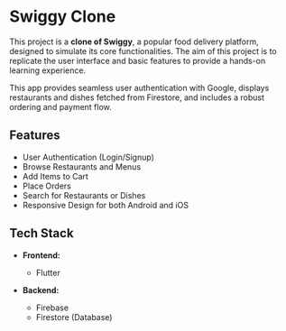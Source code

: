 
# Swiggy Clone

This project is a **clone of Swiggy**, a popular food delivery platform, designed to simulate its core functionalities. The aim of this project is to replicate the user interface and basic features to provide a hands-on learning experience.

This app provides seamless user authentication with Google, displays restaurants and dishes fetched from Firestore, and includes a robust ordering and payment flow.

## Features

- User Authentication (Login/Signup)
- Browse Restaurants and Menus
- Add Items to Cart
- Place Orders
- Search for Restaurants or Dishes
- Responsive Design for both Android and iOS 

## Tech Stack

- **Frontend:** 
  - Flutter

- **Backend:** 
  - Firebase
  - Firestore (Database)
